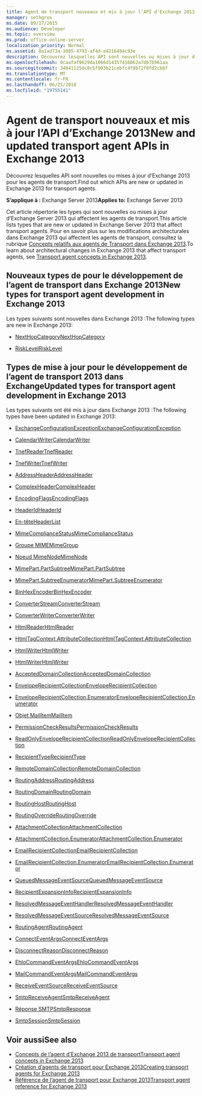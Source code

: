 ```yaml
---
title: Agent de transport nouveaux et mis à jour l’API d’Exchange 2013
manager: sethgros
ms.date: 09/17/2015
ms.audience: Developer
ms.topic: overview
ms.prod: office-online-server
localization_priority: Normal
ms.assetid: 0a1ad73a-3085-4793-af4d-e4216484c93e
description: Découvrez lesquelles API sont nouvelles ou mises à jour d’Exchange 2013 pour les agents de transport.
ms.openlocfilehash: 0caafaf9629da1066d14357416862a7d67b961aa
ms.sourcegitcommit: 34041125dc8c5f993b21cebfc4f8b72f0fd2cb6f
ms.translationtype: MT
ms.contentlocale: fr-FR
ms.lasthandoff: 06/25/2018
ms.locfileid: "19755141"
---
```

# <a name="new-and-updated-transport-agent-apis-in-exchange-2013"></a><span data-ttu-id="b8444-103">Agent de transport nouveaux et mis à jour l’API d’Exchange 2013</span><span class="sxs-lookup"><span data-stu-id="b8444-103">New and updated transport agent APIs in Exchange 2013</span></span>

<span data-ttu-id="b8444-104">Découvrez lesquelles API sont nouvelles ou mises à jour d’Exchange 2013 pour les agents de transport.</span><span class="sxs-lookup"><span data-stu-id="b8444-104">Find out which APIs are new or updated in Exchange 2013 for transport agents.</span></span>

<span data-ttu-id="b8444-105">**S’applique à :** Exchange Server 2013</span><span class="sxs-lookup"><span data-stu-id="b8444-105">**Applies to:** Exchange Server 2013</span></span> 
  
<span data-ttu-id="b8444-106">Cet article répertorie les types qui sont nouvelles ou mises à jour d’Exchange Server 2013 qui affectent les agents de transport.</span><span class="sxs-lookup"><span data-stu-id="b8444-106">This article lists types that are new or updated in Exchange Server 2013 that affect transport agents.</span></span> <span data-ttu-id="b8444-107">Pour en savoir plus sur les modifications architecturales dans Exchange 2013 qui affectent les agents de transport, consultez la rubrique [Concepts relatifs aux agents de Transport dans Exchange 2013](transport-agent-concepts-in-exchange-2013.md).</span><span class="sxs-lookup"><span data-stu-id="b8444-107">To learn about architectural changes in Exchange 2013 that affect transport agents, see [Transport agent concepts in Exchange 2013](transport-agent-concepts-in-exchange-2013.md).</span></span>
  
## <a name="new-types-for-transport-agent-development-in-exchange-2013"></a><span data-ttu-id="b8444-108">Nouveaux types de pour le développement de l’agent de transport dans Exchange 2013</span><span class="sxs-lookup"><span data-stu-id="b8444-108">New types for transport agent development in Exchange 2013</span></span>

<span data-ttu-id="b8444-109">Les types suivants sont nouvelles dans Exchange 2013 :</span><span class="sxs-lookup"><span data-stu-id="b8444-109">The following types are new in Exchange 2013:</span></span>
  
- [<span data-ttu-id="b8444-110">NextHopCategory</span><span class="sxs-lookup"><span data-stu-id="b8444-110">NextHopCategory</span></span>](https://msdn.microsoft.com/library/Microsoft.Exchange.Data.Transport.NextHopCategory.aspx)
    
- [<span data-ttu-id="b8444-111">RiskLevel</span><span class="sxs-lookup"><span data-stu-id="b8444-111">RiskLevel</span></span>](https://msdn.microsoft.com/library/Microsoft.Exchange.Data.Transport.RiskLevel.aspx)
    
## <a name="updated-types-for-transport-agent-development-in-exchange-2013"></a><span data-ttu-id="b8444-112">Types de mise à jour pour le développement de l’agent de transport 2013 dans Exchange</span><span class="sxs-lookup"><span data-stu-id="b8444-112">Updated types for transport agent development in Exchange 2013</span></span>

<span data-ttu-id="b8444-113">Les types suivants ont été mis à jour dans Exchange 2013 :</span><span class="sxs-lookup"><span data-stu-id="b8444-113">The following types have been updated in Exchange 2013:</span></span>
  
- [<span data-ttu-id="b8444-114">ExchangeConfigurationException</span><span class="sxs-lookup"><span data-stu-id="b8444-114">ExchangeConfigurationException</span></span>](https://msdn.microsoft.com/library/Microsoft.Exchange.Data.ExchangeConfigurationException.aspx)
    
- [<span data-ttu-id="b8444-115">CalendarWriter</span><span class="sxs-lookup"><span data-stu-id="b8444-115">CalendarWriter</span></span>](https://msdn.microsoft.com/library/Microsoft.Exchange.Data.ContentTypes.iCalendar.CalendarWriter.aspx)
    
- [<span data-ttu-id="b8444-116">TnefReader</span><span class="sxs-lookup"><span data-stu-id="b8444-116">TnefReader</span></span>](https://msdn.microsoft.com/library/Microsoft.Exchange.Data.ContentTypes.Tnef.TnefReader.aspx)
    
- [<span data-ttu-id="b8444-117">TnefWriter</span><span class="sxs-lookup"><span data-stu-id="b8444-117">TnefWriter</span></span>](https://msdn.microsoft.com/library/Microsoft.Exchange.Data.ContentTypes.Tnef.TnefWriter.aspx)
    
- [<span data-ttu-id="b8444-118">AddressHeader</span><span class="sxs-lookup"><span data-stu-id="b8444-118">AddressHeader</span></span>](https://msdn.microsoft.com/library/Microsoft.Exchange.Data.Mime.AddressHeader.aspx)
    
- [<span data-ttu-id="b8444-119">ComplexHeader</span><span class="sxs-lookup"><span data-stu-id="b8444-119">ComplexHeader</span></span>](https://msdn.microsoft.com/library/Microsoft.Exchange.Data.Mime.ComplexHeader.aspx)
    
- [<span data-ttu-id="b8444-120">EncodingFlags</span><span class="sxs-lookup"><span data-stu-id="b8444-120">EncodingFlags</span></span>](https://msdn.microsoft.com/library/Microsoft.Exchange.Data.Mime.EncodingFlags.aspx)
    
- [<span data-ttu-id="b8444-121">HeaderId</span><span class="sxs-lookup"><span data-stu-id="b8444-121">HeaderId</span></span>](https://msdn.microsoft.com/library/Microsoft.Exchange.Data.Mime.HeaderId.aspx)
    
- [<span data-ttu-id="b8444-122">En-tête</span><span class="sxs-lookup"><span data-stu-id="b8444-122">HeaderList</span></span>](https://msdn.microsoft.com/library/Microsoft.Exchange.Data.Mime.HeaderList.aspx)
    
- [<span data-ttu-id="b8444-123">MimeComplianceStatus</span><span class="sxs-lookup"><span data-stu-id="b8444-123">MimeComplianceStatus</span></span>](https://msdn.microsoft.com/library/Microsoft.Exchange.Data.Mime.MimeComplianceStatus.aspx)
    
- [<span data-ttu-id="b8444-124">Groupe MIME</span><span class="sxs-lookup"><span data-stu-id="b8444-124">MimeGroup</span></span>](https://msdn.microsoft.com/library/Microsoft.Exchange.Data.Mime.MimeGroup.aspx)
    
- [<span data-ttu-id="b8444-125">Noeud MimeNode</span><span class="sxs-lookup"><span data-stu-id="b8444-125">MimeNode</span></span>](https://msdn.microsoft.com/library/Microsoft.Exchange.Data.Mime.MimeNode.aspx)
    
- [<span data-ttu-id="b8444-126">MimePart.PartSubtree</span><span class="sxs-lookup"><span data-stu-id="b8444-126">MimePart.PartSubtree</span></span>](https://msdn.microsoft.com/library/Microsoft.Exchange.Data.Mime.MimePart.PartSubtree.aspx)
    
- [<span data-ttu-id="b8444-127">MimePart.SubtreeEnumerator</span><span class="sxs-lookup"><span data-stu-id="b8444-127">MimePart.SubtreeEnumerator</span></span>](https://msdn.microsoft.com/library/Microsoft.Exchange.Data.Mime.MimePart.SubtreeEnumerator.aspx)
    
- [<span data-ttu-id="b8444-128">BinHexEncoder</span><span class="sxs-lookup"><span data-stu-id="b8444-128">BinHexEncoder</span></span>](https://msdn.microsoft.com/library/Microsoft.Exchange.Data.Mime.Encoders.BinHexEncoder.aspx)
    
- [<span data-ttu-id="b8444-129">ConverterStream</span><span class="sxs-lookup"><span data-stu-id="b8444-129">ConverterStream</span></span>](https://msdn.microsoft.com/library/Microsoft.Exchange.Data.TextConverters.ConverterStream.aspx)
    
- [<span data-ttu-id="b8444-130">ConverterWriter</span><span class="sxs-lookup"><span data-stu-id="b8444-130">ConverterWriter</span></span>](https://msdn.microsoft.com/library/Microsoft.Exchange.Data.TextConverters.ConverterWriter.aspx)
    
- [<span data-ttu-id="b8444-131">HtmlReader</span><span class="sxs-lookup"><span data-stu-id="b8444-131">HtmlReader</span></span>](https://msdn.microsoft.com/library/Microsoft.Exchange.Data.TextConverters.HtmlReader.aspx)
    
- [<span data-ttu-id="b8444-132">HtmlTagContext.AttributeCollection</span><span class="sxs-lookup"><span data-stu-id="b8444-132">HtmlTagContext.AttributeCollection</span></span>](https://msdn.microsoft.com/library/Microsoft.Exchange.Data.TextConverters.HtmlTagContext.AttributeCollection.aspx)
    
- [<span data-ttu-id="b8444-133">HtmlWriter</span><span class="sxs-lookup"><span data-stu-id="b8444-133">HtmlWriter</span></span>](https://msdn.microsoft.com/library/Microsoft.Exchange.Data.TextConverters.HtmlWriter.aspx)
    
- [<span data-ttu-id="b8444-134">HtmlWriter</span><span class="sxs-lookup"><span data-stu-id="b8444-134">HtmlWriter</span></span>](https://msdn.microsoft.com/library/Microsoft.Exchange.Data.TextConverters.HtmlWriter.aspx)
    
- [<span data-ttu-id="b8444-135">AcceptedDomainCollection</span><span class="sxs-lookup"><span data-stu-id="b8444-135">AcceptedDomainCollection</span></span>](https://msdn.microsoft.com/library/Microsoft.Exchange.Data.Transport.AcceptedDomainCollection.aspx)
    
- [<span data-ttu-id="b8444-136">EnvelopeRecipientCollection</span><span class="sxs-lookup"><span data-stu-id="b8444-136">EnvelopeRecipientCollection</span></span>](https://msdn.microsoft.com/library/Microsoft.Exchange.Data.Transport.EnvelopeRecipientCollection.aspx)
    
- [<span data-ttu-id="b8444-137">EnvelopeRecipientCollection.Enumerator</span><span class="sxs-lookup"><span data-stu-id="b8444-137">EnvelopeRecipientCollection.Enumerator</span></span>](https://msdn.microsoft.com/library/Microsoft.Exchange.Data.Transport.EnvelopeRecipientCollection.Enumerator.aspx)
    
- [<span data-ttu-id="b8444-138">Objet MailItem</span><span class="sxs-lookup"><span data-stu-id="b8444-138">MailItem</span></span>](https://msdn.microsoft.com/library/Microsoft.Exchange.Data.Transport.MailItem.aspx)
    
- [<span data-ttu-id="b8444-139">PermissionCheckResults</span><span class="sxs-lookup"><span data-stu-id="b8444-139">PermissionCheckResults</span></span>](https://msdn.microsoft.com/library/Microsoft.Exchange.Data.Transport.PermissionCheckResults.aspx)
    
- [<span data-ttu-id="b8444-140">ReadOnlyEnvelopeRecipientCollection</span><span class="sxs-lookup"><span data-stu-id="b8444-140">ReadOnlyEnvelopeRecipientCollection</span></span>](https://msdn.microsoft.com/library/Microsoft.Exchange.Data.Transport.ReadOnlyEnvelopeRecipientCollection.aspx)
    
- [<span data-ttu-id="b8444-141">RecipientType</span><span class="sxs-lookup"><span data-stu-id="b8444-141">RecipientType</span></span>](https://msdn.microsoft.com/library/Microsoft.Exchange.Data.Transport.RecipientType.aspx)
    
- [<span data-ttu-id="b8444-142">RemoteDomainCollection</span><span class="sxs-lookup"><span data-stu-id="b8444-142">RemoteDomainCollection</span></span>](https://msdn.microsoft.com/library/Microsoft.Exchange.Data.Transport.RemoteDomainCollection.aspx)
    
- [<span data-ttu-id="b8444-143">RoutingAddress</span><span class="sxs-lookup"><span data-stu-id="b8444-143">RoutingAddress</span></span>](https://msdn.microsoft.com/library/Microsoft.Exchange.Data.Transport.RoutingAddress.aspx)
    
- [<span data-ttu-id="b8444-144">RoutingDomain</span><span class="sxs-lookup"><span data-stu-id="b8444-144">RoutingDomain</span></span>](https://msdn.microsoft.com/library/Microsoft.Exchange.Data.Transport.RoutingDomain.aspx)
    
- [<span data-ttu-id="b8444-145">RoutingHost</span><span class="sxs-lookup"><span data-stu-id="b8444-145">RoutingHost</span></span>](https://msdn.microsoft.com/library/Microsoft.Exchange.Data.Transport.RoutingHost.aspx)
    
- [<span data-ttu-id="b8444-146">RoutingOverride</span><span class="sxs-lookup"><span data-stu-id="b8444-146">RoutingOverride</span></span>](https://msdn.microsoft.com/library/Microsoft.Exchange.Data.Transport.RoutingOverride.aspx)
    
- [<span data-ttu-id="b8444-147">AttachmentCollection</span><span class="sxs-lookup"><span data-stu-id="b8444-147">AttachmentCollection</span></span>](https://msdn.microsoft.com/library/Microsoft.Exchange.Data.Transport.Email.AttachmentCollection.aspx)
    
- [<span data-ttu-id="b8444-148">AttachmentCollection.Enumerator</span><span class="sxs-lookup"><span data-stu-id="b8444-148">AttachmentCollection.Enumerator</span></span>](https://msdn.microsoft.com/library/Microsoft.Exchange.Data.Transport.Email.AttachmentCollection.Enumerator.aspx)
    
- [<span data-ttu-id="b8444-149">EmailRecipientCollection</span><span class="sxs-lookup"><span data-stu-id="b8444-149">EmailRecipientCollection</span></span>](https://msdn.microsoft.com/library/Microsoft.Exchange.Data.Transport.Email.EmailRecipientCollection.aspx)
    
- [<span data-ttu-id="b8444-150">EmailRecipientCollection.Enumerator</span><span class="sxs-lookup"><span data-stu-id="b8444-150">EmailRecipientCollection.Enumerator</span></span>](https://msdn.microsoft.com/library/Microsoft.Exchange.Data.Transport.Email.EmailRecipientCollection.Enumerator.aspx)
    
- [<span data-ttu-id="b8444-151">QueuedMessageEventSource</span><span class="sxs-lookup"><span data-stu-id="b8444-151">QueuedMessageEventSource</span></span>](https://msdn.microsoft.com/library/Microsoft.Exchange.Data.Transport.Routing.QueuedMessageEventSource.aspx)
    
- [<span data-ttu-id="b8444-152">RecipientExpansionInfo</span><span class="sxs-lookup"><span data-stu-id="b8444-152">RecipientExpansionInfo</span></span>](https://msdn.microsoft.com/library/Microsoft.Exchange.Data.Transport.Routing.RecipientExpansionInfo.aspx)
    
- [<span data-ttu-id="b8444-153">ResolvedMessageEventHandler</span><span class="sxs-lookup"><span data-stu-id="b8444-153">ResolvedMessageEventHandler</span></span>](https://msdn.microsoft.com/library/Microsoft.Exchange.Data.Transport.Routing.ResolvedMessageEventHandler.aspx)
    
- [<span data-ttu-id="b8444-154">ResolvedMessageEventSource</span><span class="sxs-lookup"><span data-stu-id="b8444-154">ResolvedMessageEventSource</span></span>](https://msdn.microsoft.com/library/Microsoft.Exchange.Data.Transport.Routing.ResolvedMessageEventSource.aspx)
    
- [<span data-ttu-id="b8444-155">RoutingAgent</span><span class="sxs-lookup"><span data-stu-id="b8444-155">RoutingAgent</span></span>](https://msdn.microsoft.com/library/Microsoft.Exchange.Data.Transport.Routing.RoutingAgent.aspx)
    
- [<span data-ttu-id="b8444-156">ConnectEventArgs</span><span class="sxs-lookup"><span data-stu-id="b8444-156">ConnectEventArgs</span></span>](https://msdn.microsoft.com/library/Microsoft.Exchange.Data.Transport.Smtp.ConnectEventArgs.aspx)
    
- [<span data-ttu-id="b8444-157">DisconnectReason</span><span class="sxs-lookup"><span data-stu-id="b8444-157">DisconnectReason</span></span>](https://msdn.microsoft.com/library/Microsoft.Exchange.Data.Transport.Smtp.DisconnectReason.aspx)
    
- [<span data-ttu-id="b8444-158">EhloCommandEventArgs</span><span class="sxs-lookup"><span data-stu-id="b8444-158">EhloCommandEventArgs</span></span>](https://msdn.microsoft.com/library/Microsoft.Exchange.Data.Transport.Smtp.EhloCommandEventArgs.aspx)
    
- [<span data-ttu-id="b8444-159">MailCommandEventArgs</span><span class="sxs-lookup"><span data-stu-id="b8444-159">MailCommandEventArgs</span></span>](https://msdn.microsoft.com/library/Microsoft.Exchange.Data.Transport.Smtp.MailCommandEventArgs.aspx)
    
- [<span data-ttu-id="b8444-160">ReceiveEventSource</span><span class="sxs-lookup"><span data-stu-id="b8444-160">ReceiveEventSource</span></span>](https://msdn.microsoft.com/library/Microsoft.Exchange.Data.Transport.Smtp.ReceiveEventSource.aspx)
    
- [<span data-ttu-id="b8444-161">SmtpReceiveAgent</span><span class="sxs-lookup"><span data-stu-id="b8444-161">SmtpReceiveAgent</span></span>](https://msdn.microsoft.com/library/Microsoft.Exchange.Data.Transport.Smtp.SmtpReceiveAgent.aspx)
    
- [<span data-ttu-id="b8444-162">Réponse SMTP</span><span class="sxs-lookup"><span data-stu-id="b8444-162">SmtpResponse</span></span>](https://msdn.microsoft.com/library/Microsoft.Exchange.Data.Transport.Smtp.SmtpResponse.aspx)
    
- [<span data-ttu-id="b8444-163">SmtpSession</span><span class="sxs-lookup"><span data-stu-id="b8444-163">SmtpSession</span></span>](https://msdn.microsoft.com/library/Microsoft.Exchange.Data.Transport.Smtp.SmtpSession.aspx)
    
## <a name="see-also"></a><span data-ttu-id="b8444-164">Voir aussi</span><span class="sxs-lookup"><span data-stu-id="b8444-164">See also</span></span>

- [<span data-ttu-id="b8444-165">Concepts de l’agent d’Exchange 2013 de transport</span><span class="sxs-lookup"><span data-stu-id="b8444-165">Transport agent concepts in Exchange 2013</span></span>](transport-agent-concepts-in-exchange-2013.md)  
- [<span data-ttu-id="b8444-166">Création d’agents de transport pour Exchange 2013</span><span class="sxs-lookup"><span data-stu-id="b8444-166">Creating transport agents for Exchange 2013</span></span>](creating-transport-agents-for-exchange-2013.md)  
- [<span data-ttu-id="b8444-167">Référence de l’agent de transport pour Exchange 2013</span><span class="sxs-lookup"><span data-stu-id="b8444-167">Transport agent reference for Exchange 2013</span></span>](transport-agent-reference-for-exchange-2013.md)
    

